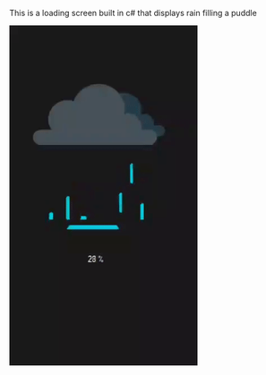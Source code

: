 This is a loading screen built in c# that displays rain filling a puddle

![alt text](ezgif.com-video-to-gif.gif)
